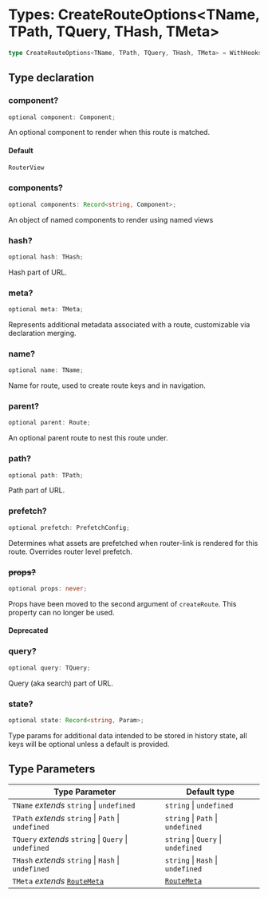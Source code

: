 # Types: CreateRouteOptions\<TName, TPath, TQuery, THash, TMeta\>

```ts
type CreateRouteOptions<TName, TPath, TQuery, THash, TMeta> = WithHooks & object;
```

## Type declaration

### component?

```ts
optional component: Component;
```

An optional component to render when this route is matched.

#### Default

```ts
RouterView
```

### components?

```ts
optional components: Record<string, Component>;
```

An object of named components to render using named views

### hash?

```ts
optional hash: THash;
```

Hash part of URL.

### meta?

```ts
optional meta: TMeta;
```

Represents additional metadata associated with a route, customizable via declaration merging.

### name?

```ts
optional name: TName;
```

Name for route, used to create route keys and in navigation.

### parent?

```ts
optional parent: Route;
```

An optional parent route to nest this route under.

### path?

```ts
optional path: TPath;
```

Path part of URL.

### prefetch?

```ts
optional prefetch: PrefetchConfig;
```

Determines what assets are prefetched when router-link is rendered for this route. Overrides router level prefetch.

### ~~props?~~

```ts
optional props: never;
```

Props have been moved to the second argument of `createRoute`. This property can no longer be used.

#### Deprecated

### query?

```ts
optional query: TQuery;
```

Query (aka search) part of URL.

### state?

```ts
optional state: Record<string, Param>;
```

Type params for additional data intended to be stored in history state, all keys will be optional unless a default is provided.

## Type Parameters

| Type Parameter | Default type |
| ------ | ------ |
| `TName` *extends* `string` \| `undefined` | `string` \| `undefined` |
| `TPath` *extends* `string` \| `Path` \| `undefined` | `string` \| `Path` \| `undefined` |
| `TQuery` *extends* `string` \| `Query` \| `undefined` | `string` \| `Query` \| `undefined` |
| `THash` *extends* `string` \| `Hash` \| `undefined` | `string` \| `Hash` \| `undefined` |
| `TMeta` *extends* [`RouteMeta`](RouteMeta.md) | [`RouteMeta`](RouteMeta.md) |
